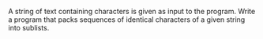 A string of text containing characters is given as input to the program.
Write a program that packs sequences of identical characters of a given string into sublists.